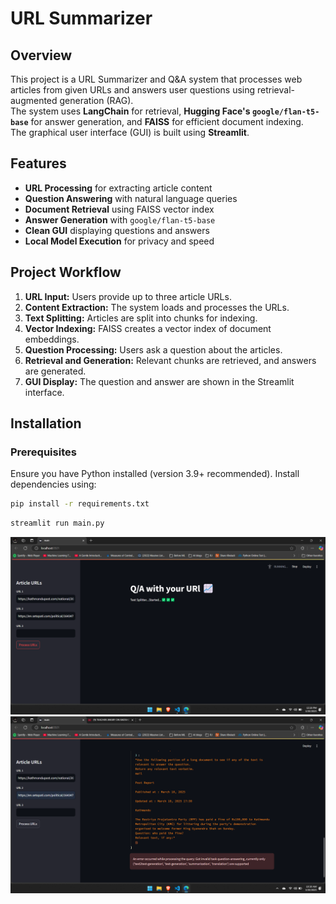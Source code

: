 # URL Summarizer

## Overview
This project is a URL Summarizer and Q&A system that processes web articles from given URLs and answers user questions using retrieval-augmented generation (RAG).  
The system uses **LangChain** for retrieval, **Hugging Face's `google/flan-t5-base`** for answer generation, and **FAISS** for efficient document indexing.  
The graphical user interface (GUI) is built using **Streamlit**.

## Features
- **URL Processing** for extracting article content  
- **Question Answering** with natural language queries  
- **Document Retrieval** using FAISS vector index  
- **Answer Generation** with `google/flan-t5-base`  
- **Clean GUI** displaying questions and answers  
- **Local Model Execution** for privacy and speed  

## Project Workflow
1. **URL Input:** Users provide up to three article URLs.  
2. **Content Extraction:** The system loads and processes the URLs.  
3. **Text Splitting:** Articles are split into chunks for indexing.  
4. **Vector Indexing:** FAISS creates a vector index of document embeddings.  
5. **Question Processing:** Users ask a question about the articles.  
6. **Retrieval and Generation:** Relevant chunks are retrieved, and answers are generated.  
7. **GUI Display:** The question and answer are shown in the Streamlit interface.  

## Installation

### Prerequisites
Ensure you have Python installed (version 3.9+ recommended). Install dependencies using:  
```bash
pip install -r requirements.txt
```
```bash
streamlit run main.py
```

![Picture](Assets/1.png)
![Picture](Assets/2.png)
